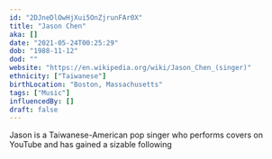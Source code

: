 ```yaml
---
id: "2DJneDlOwHjXui5OnZjrunFAr0X"
title: "Jason Chen"
aka: []
date: "2021-05-24T00:25:29"
dob: "1988-11-12"
dod: ""
website: "https://en.wikipedia.org/wiki/Jason_Chen_(singer)"
ethnicity: ["Taiwanese"]
birthLocation: "Boston, Massachusetts"
tags: ["Music"]
influencedBy: []
draft: false
---
```


Jason is a Taiwanese-American pop singer who performs covers on YouTube and has
gained a sizable following

